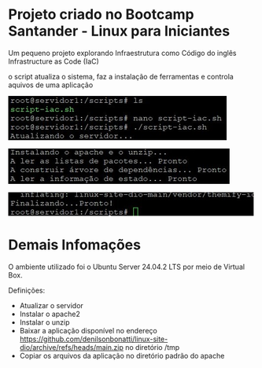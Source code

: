 # Projeto criado no Bootcamp Santander - Linux para Iniciantes

Um pequeno projeto explorando Infraestrutura como Código do inglês Infrastructure as Code (IaC)

o script atualiza o sistema, faz a instalação de ferramentas e controla aquivos de uma aplicação

![1](https://github.com/AirtonBBarbosa/repo-projeto2-linux-iac/blob/main/imgs/1.jpg?raw=true)

![2](https://github.com/AirtonBBarbosa/repo-projeto2-linux-iac/blob/main/imgs/2.jpg?raw=true)

![3](https://github.com/AirtonBBarbosa/repo-projeto2-linux-iac/blob/main/imgs/3.jpg?raw=true)

# Demais Infomações

O ambiente utilizado foi o Ubuntu Server 24.04.2 LTS por meio de Virtual Box.

Definições:

- Atualizar o servidor
- Instalar o apache2
- Instalar o unzip
- Baixar a aplicação disponível no endereço https://github.com/denilsonbonatti/linux-site-dio/archive/refs/heads/main.zip no diretório /tmp
- Copiar os arquivos da aplicação no diretório padrão do apache
